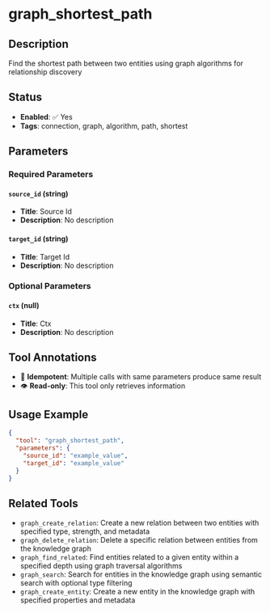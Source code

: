 # graph_shortest_path

## Description
Find the shortest path between two entities using graph algorithms for relationship discovery

## Status
- **Enabled**: ✅ Yes
- **Tags**: connection, graph, algorithm, path, shortest

## Parameters

### Required Parameters

#### `source_id` (string)
- **Title**: Source Id
- **Description**: No description

#### `target_id` (string)
- **Title**: Target Id
- **Description**: No description

### Optional Parameters

#### `ctx` (null)
- **Title**: Ctx
- **Description**: No description

## Tool Annotations

- 🔄 **Idempotent**: Multiple calls with same parameters produce same result
- 👁️ **Read-only**: This tool only retrieves information

## Usage Example

```json
{
  "tool": "graph_shortest_path",
  "parameters": {
    "source_id": "example_value",
    "target_id": "example_value"
  }
}
```

## Related Tools

- `graph_create_relation`: Create a new relation between two entities with specified type, strength, and metadata
- `graph_delete_relation`: Delete a specific relation between entities from the knowledge graph
- `graph_find_related`: Find entities related to a given entity within a specified depth using graph traversal algorithms
- `graph_search`: Search for entities in the knowledge graph using semantic search with optional type filtering
- `graph_create_entity`: Create a new entity in the knowledge graph with specified properties and metadata

